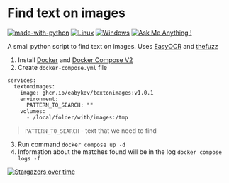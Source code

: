 # Find text on images

[![made-with-python](https://img.shields.io/badge/Made%20with-Python-1f425f.svg)](https://www.python.org/)
[![Linux](https://svgshare.com/i/Zhy.svg)](https://svgshare.com/i/Zhy.svg)
[![Windows](https://svgshare.com/i/ZhY.svg)](https://svgshare.com/i/ZhY.svg)
[![Ask Me Anything !](https://img.shields.io/badge/Ask%20me-anything-1abc9c.svg)](https://github.com/eabykov)

A small python script to find text on images. Uses [EasyOCR](https://github.com/JaidedAI/EasyOCR) and [thefuzz](https://github.com/seatgeek/thefuzz)

1. Install [Docker](https://docs.docker.com/engine/install/) and [Docker Compose V2](https://docs.docker.com/compose/cli-command/#installing-compose-v2)
2. Create `docker-compose.yml` file

```
services:
  textonimages:
    image: ghcr.io/eabykov/textonimages:v1.0.1
    environment:
      PATTERN_TO_SEARCH: ""
    volumes:
      - /local/folder/with/images:/tmp
```

> `PATTERN_TO_SEARCH` - text that we need to find

3. Run command `docker compose up -d`
4. Information about the matches found will be in the log `docker compose logs -f`

[![Stargazers over time](https://starchart.cc/eabykov/textonimages.svg)](https://starchart.cc/eabykov/textonimages)
